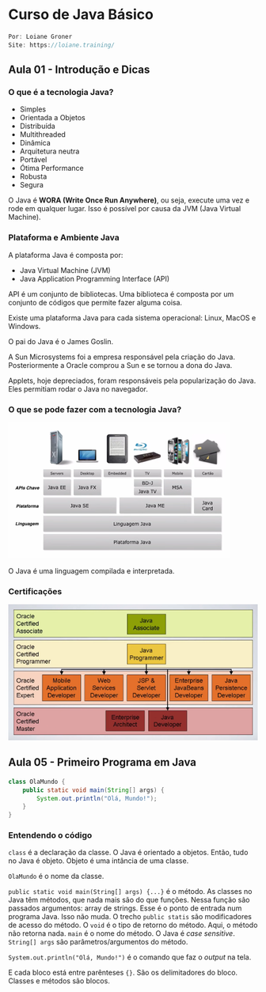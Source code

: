 # Curso de Java Básico

```java
Por: Loiane Groner
Site: https://loiane.training/
```
## Aula 01 - Introdução e Dicas

### O que é a tecnologia Java?

- Simples
- Orientada a Objetos
- Distribuída
- Multithreaded
- Dinâmica
- Arquitetura neutra
- Portável
- Ótima Performance
- Robusta
- Segura

O Java é **WORA (Write Once Run Anywhere)**, ou seja, execute uma vez e rode em qualquer lugar. Isso é possível por causa da JVM (Java Virtual Machine).

### Plataforma e Ambiente Java

A plataforma Java é composta por:

- Java Virtual Machine (JVM)
- Java Application Programming Interface (API)

API é um conjunto de bibliotecas. Uma biblioteca é composta por um conjunto de códigos que permite fazer alguma coisa.

Existe uma plataforma Java para cada sistema operacional: Linux, MacOS e Windows.

O pai do Java é o James Goslin.

A Sun Microsystems foi a empresa responsável pela criação do Java. Posteriormente a Oracle comprou a Sun e se tornou a dona do Java.

Applets, hoje depreciados, foram responsáveis pela popularização do Java. Eles permitiam rodar o Java no navegador.

### O que se pode fazer com a tecnologia Java?

![Figura que exibe uma descrição do que se pode fazer com Java](src/images/fig01.png)

O Java é uma linguagem compilada e interpretada.

### Certificações

![Figura que exibe uma descrição das certificações Java](src/images/fig02.png)

## Aula 05 - Primeiro Programa em Java

```java
class OlaMundo {
    public static void main(String[] args) {
        System.out.println("Olá, Mundo!");
    }
}
```
### Entendendo o código

`class` é a declaração da classe. O Java é orientado a objetos. Então, tudo no Java é objeto. Objeto é uma intância de uma classe.

`OlaMundo` é o nome da classe.

`public static void main(String[] args) {...}` é o método. As classes no Java têm métodos, que nada mais são do que funções. Nessa função são passados argumentos: array de strings. Esse é o ponto de entrada num programa Java. Isso não muda. O trecho `public statis` são modificadores de acesso do método. O `void` é o tipo de retorno do método. Aqui, o método não retorna nada. `main` é o nome do método. O Java é *case sensitive*. `String[] args` são parâmetros/argumentos do método.

`System.out.println("Olá, Mundo!")` é o comando que faz o *output* na tela.

E cada bloco está entre parênteses `{}`. São os delimitadores do bloco. Classes e métodos são blocos.



